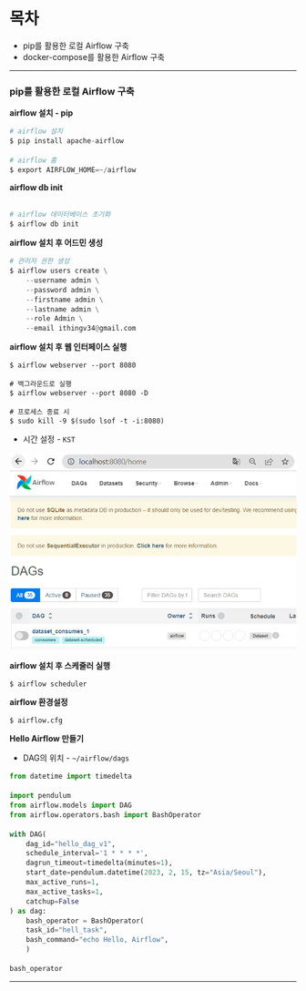 # 목차
- pip를 활용한 로컬 Airflow 구축
- docker-compose를 활용한 Airflow 구축


---
### pip를 활용한 로컬 Airflow 구축

**airflow 설치 - pip**
```python
# airflow 설치
$ pip install apache-airflow

# airflow 홈
$ export AIRFLOW_HOME=~/airflow
```

**airflow db init**
```python

# airflow 데이터베이스 초기화
$ airflow db init
```

**airflow 설치 후 어드민 생성**
```python
# 관리자 권한 생성
$ airflow users create \
    --username admin \
    --password admin \
    --firstname admin \
    --lastname admin \
    --role Admin \
    --email ithingv34@gmail.com
```

**airflow 설치 후 웹 인터페이스 실행**
```
$ airflow webserver --port 8080 

# 백그라운드로 실행
$ airflow webserver --port 8080 -D

# 프로세스 종료 시
$ sudo kill -9 $(sudo lsof -t -i:8080)
```
- 시간 설정 - `KST`
<img src="./../image/1.png">

**airflow 설치 후 스케줄러 실행**
```
$ airflow scheduler
```

**airflow 환경설정**
```
$ airflow.cfg
```

**Hello Airflow 만들기**
- DAG의 위치 - `~/airflow/dags`
```python
from datetime import timedelta

import pendulum
from airflow.models import DAG
from airflow.operators.bash import BashOperator

with DAG(
    dag_id="hello_dag_v1",
    schedule_interval='1 * * * *',
    dagrun_timeout=timedelta(minutes=1),
    start_date=pendulum.datetime(2023, 2, 15, tz="Asia/Seoul"),
    max_active_runs=1,
    max_active_tasks=1,
    catchup=False
) as dag:
    bash_operator = BashOperator(
    task_id="hell_task",
    bash_command="echo Hello, Airflow",
    )

bash_operator
```
---